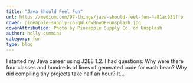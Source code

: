 ```yaml
---
title: "Java Should Feel Fun"
url: https://medium.com/97-things/java-should-feel-fun-4a81ac931ffb
cover: pineapple-supply-co-qWlkCwBnwOE-unsplash.jpg
coverAttribution: Photo by Pineapple Supply Co. on Unsplash
author: holly cummins
category: fun
type: blog
---
```


I started my Java career using J2EE 1.2. I had questions: Why were there four classes and hundreds of lines of generated code for each bean? Why did compiling tiny projects take half an hour? It…
